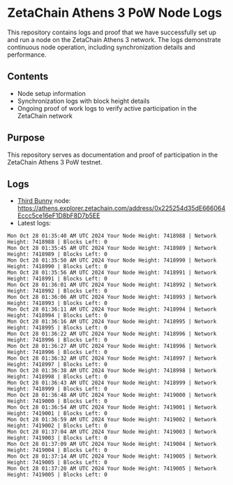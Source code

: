 # ZetaChain Athens 3 PoW Node Logs
This repository contains logs and proof that we have successfully set up and run a node on the ZetaChain Athens 3 network. The logs demonstrate continuous node operation, including synchronization details and performance.

## Contents
- Node setup information
- Synchronization logs with block height details
- Ongoing proof of work logs to verify active participation in the ZetaChain network

## Purpose
This repository serves as documentation and proof of participation in the ZetaChain Athens 3 PoW testnet.

## Logs

- [Third Bunny](https://thirdbunny.xyz/) node: https://athens.explorer.zetachain.com/address/0x225254d35dE666064Eccc5ce16eF1D8bF8D7b5EE
- Latest logs:
```
Mon Oct 28 01:35:40 AM UTC 2024 Your Node Height: 7418988 | Network Height: 7418988 | Blocks Left: 0
Mon Oct 28 01:35:45 AM UTC 2024 Your Node Height: 7418989 | Network Height: 7418989 | Blocks Left: 0
Mon Oct 28 01:35:50 AM UTC 2024 Your Node Height: 7418990 | Network Height: 7418990 | Blocks Left: 0
Mon Oct 28 01:35:56 AM UTC 2024 Your Node Height: 7418991 | Network Height: 7418991 | Blocks Left: 0
Mon Oct 28 01:36:01 AM UTC 2024 Your Node Height: 7418992 | Network Height: 7418992 | Blocks Left: 0
Mon Oct 28 01:36:06 AM UTC 2024 Your Node Height: 7418993 | Network Height: 7418993 | Blocks Left: 0
Mon Oct 28 01:36:11 AM UTC 2024 Your Node Height: 7418994 | Network Height: 7418994 | Blocks Left: 0
Mon Oct 28 01:36:16 AM UTC 2024 Your Node Height: 7418995 | Network Height: 7418995 | Blocks Left: 0
Mon Oct 28 01:36:22 AM UTC 2024 Your Node Height: 7418996 | Network Height: 7418996 | Blocks Left: 0
Mon Oct 28 01:36:27 AM UTC 2024 Your Node Height: 7418996 | Network Height: 7418996 | Blocks Left: 0
Mon Oct 28 01:36:32 AM UTC 2024 Your Node Height: 7418997 | Network Height: 7418997 | Blocks Left: 0
Mon Oct 28 01:36:38 AM UTC 2024 Your Node Height: 7418998 | Network Height: 7418998 | Blocks Left: 0
Mon Oct 28 01:36:43 AM UTC 2024 Your Node Height: 7418999 | Network Height: 7418999 | Blocks Left: 0
Mon Oct 28 01:36:48 AM UTC 2024 Your Node Height: 7419000 | Network Height: 7419000 | Blocks Left: 0
Mon Oct 28 01:36:54 AM UTC 2024 Your Node Height: 7419001 | Network Height: 7419001 | Blocks Left: 0
Mon Oct 28 01:36:59 AM UTC 2024 Your Node Height: 7419002 | Network Height: 7419002 | Blocks Left: 0
Mon Oct 28 01:37:04 AM UTC 2024 Your Node Height: 7419003 | Network Height: 7419003 | Blocks Left: 0
Mon Oct 28 01:37:09 AM UTC 2024 Your Node Height: 7419004 | Network Height: 7419004 | Blocks Left: 0
Mon Oct 28 01:37:14 AM UTC 2024 Your Node Height: 7419005 | Network Height: 7419005 | Blocks Left: 0
Mon Oct 28 01:37:20 AM UTC 2024 Your Node Height: 7419005 | Network Height: 7419005 | Blocks Left: 0
```
